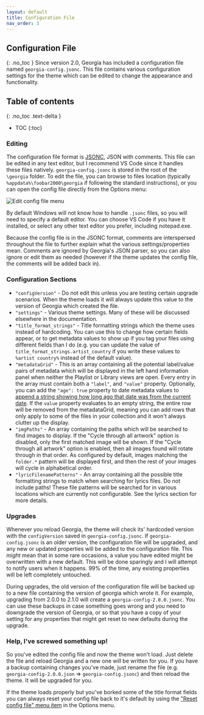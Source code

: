```yaml
---
layout: default
title: Configuration File
nav_order: 3
---
```

## Configuration File
{: .no_toc }
Since version 2.0, Georgia has included a configuration file named `georgia-config.jsonc`. This file contains various configuration settings for the theme which can be edited to change the appearance and functionality.

## Table of contents
{: .no_toc .text-delta }

* TOC
{:toc}

### Editing

The configuration file format is [JSONC](https://code.visualstudio.com/docs/languages/json#_json-with-comments), JSON with comments. This file can be edited in any text editor, but I recommend VS Code since it handles these files natively. `georgia-config.jsonc` is stored in the root of the `\georgia` folder. To edit the file, you can browse to files location (typically `%appdata%\foobar2000\georgia` if following the standard instructions), or you can open the config file directly from the Options menu:

![Edit config file menu](https://user-images.githubusercontent.com/2282004/108946374-e736e700-7623-11eb-8194-eac839896c58.png)

By default Windows will not know how to handle `.jsonc` files, so you will need to specify a default editor. You can choose VS Code if you have it installed, or select any other text editor you prefer, including notepad.exe.

Because the config file is in the JSONC format, comments are interspersed throughout the file to further explain what the various settings/properties mean. Comments are ignored by Georgia's JSON parser, so you can also ignore or edit them as needed (however if the theme updates the config file, the comments will be added back in).

### Configuration Sections

- `"configVersion"` - Do not edit this unless you are testing certain upgrade scenarios. When the theme loads it will always update this value to the version of Georgia which created the file.
- `"settings"` - Various theme settings. Many of these will be discussed elsewhere in the documentation.
- `"title_format_strings"` - Title formatting strings which the theme uses instead of hardcoding. You can use this to change how certain fields appear, or to get metadata values to show up if you tag your files using different fields than I do (e.g. you can update the value of `title_format_strings.artist_country` if you write these values to `%artist country%` instead of the default value).
- `"metadataGrid"` - This is an array containing all the potential label/value pairs of metadata which will be displayed in the left hand information panel when neither the Playlist or Library views are open. Every entry in the array must contain both a `"label"`, and `"value"` property. Optionally, you can add the `"age": true` property to date metadata values to [append a string showing how long ago that date was from the current date](https://user-images.githubusercontent.com/2282004/108948026-477b5800-7627-11eb-88ee-688f2d18139a.png). If the `value` property evaluates to an empty string, the entire row will be removed from the metadataGrid, meaning you can add rows that only apply to some of the files in your collection and it won't always clutter up the display.
- `"imgPaths"` - An array containing the paths which will be searched to find images to display. If the "Cycle through all artwork" option is disabled, only the first matched image will be shown. If the "Cycle through all artwork" option is enabled, then all images found will rotate through in that order. As configured by default, images matching the `folder.*` pattern will be displayed first, and then the rest of your images will cycle in alphabetical order.
- `"lyricFilenamePatterns"` - An array containing all the possible title formatting strings to match when searching for lyrics files. Do not include paths! These file patterns will be searched for in various locations which are currently not configurable. See the lyrics section for more details.

### Upgrades

Whenever you reload Georgia, the theme will check its' hardcoded version with the `configVersion` saved in `georgia-config.jsonc`. If `georgia-config.jsonc` is an older version, the configuration file will be upgraded, and any new or updated properties will be added to the configuration file. This *might* mean that in some rare occasions, a value you have edited might be overwritten with a new default. This will be done sparingly and I will attempt to notify users when it happens. 99% of the time, any existing properties will be left completely untouched.

During upgrades, the old version of the configuration file will be backed up to a new file containing the version of georgia which wrote it. For example, upgrading from 2.0.0 to 2.1.0 will create a `georgia-config-2.0.0.jsonc`. You can use these backups in case something goes wrong and you need to downgrade the version of Georgia, or so that you have a copy of your setting for any properties that might get reset to new defaults during the upgrade.

### Help, I've screwed something up!

So you've edited the config file and now the theme won't load. Just delete the file and reload Georgia and a new one will be written for you. If you have a backup containing changes you've made, just rename the file (e.g. `georgia-config-2.0.0.json` => `georgia-config.jsonc`) and then reload the theme. It will be upgraded for you.

If the theme loads properly but you've borked some of the title format fields you can always reset your config file back to it's default by using the ["Reset config file" menu item](https://user-images.githubusercontent.com/2282004/108946374-e736e700-7623-11eb-8194-eac839896c58.png) in the Options menu.
